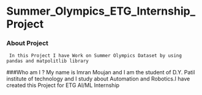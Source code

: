 # Summer_Olympics_ETG_Internship_Project

### About Project
     In this Project I have Work on Summer Olympics Dataset by using pandas and matpolitlib library
     
###Who am I ?
     My name is Imran Moujan and I am the student of D.Y. Patil institute of technology and I study about Automation and Robotics.I have created this Project for ETG AI/ML Internship
